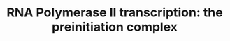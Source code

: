 ---
annotations:
- id: PW:0000127
  parent: regulatory pathway
  type: Pathway Ontology
  value: RNA polymerase II transcription pathway
- id: PW:0000004
  parent: regulatory pathway
  type: Pathway Ontology
  value: regulatory pathway
authors:
- Jmlohmann
- Egonw
- Khanspers
citedin: ''
communities: []
description: 'RNA Polymerase II transcription: the preinitiation complex.'
last-edited: 2025-06-20
ndex: null
organisms:
- Homo sapiens
redirect_from:
- /index.php/Pathway:WP5563
- /instance/WP5563
- /instance/WP5563_r139465
revision: r139465
schema-jsonld:
- '@context': https://schema.org/
  '@id': https://wikipathways.github.io/pathways/WP5563.html
  '@type': Dataset
  creator:
    '@type': Organization
    name: WikiPathways
  description: 'RNA Polymerase II transcription: the preinitiation complex.'
  keywords:
  - CCNC
  - CDK8
  - CTDP1
  - ELK1
  - ERCC3
  - GTF2A1
  - GTF2B
  - GTF2E2
  - GTF2F1
  - MED1
  - MED10
  - MED11
  - MED12
  - MED13
  - MED14
  - MED15
  - MED16
  - MED17
  - MED18
  - MED19
  - MED20
  - MED21
  - MED22
  - MED23
  - MED24
  - MED25
  - MED26
  - MED27
  - MED28
  - MED29
  - MED30
  - MED31
  - MED4
  - MED6
  - MED7
  - MED8
  - MED9
  - NELFA
  - NELFB
  - NELFCD
  - NELFE
  - POLR2A
  - POLR2B
  - POLR2C
  - POLR2D
  - POLR2E
  - POLR2F
  - POLR2G
  - POLR2H
  - POLR2I
  - POLR2J
  - POLR2K
  - POLR2L
  - POLR2M
  - TAF1
  - TAF10
  - TAF11
  - TAF12
  - TAF13
  - TAF2
  - TAF3
  - TAF4
  - TAF5
  - TAF6
  - TAF7
  - TAF8
  - TAF9
  - TBP
  - TFIID
  - THRA
  license: CC0
  name: 'RNA Polymerase II transcription: the preinitiation complex'
seo: CreativeWork
title: 'RNA Polymerase II transcription: the preinitiation complex'
wpid: WP5563
---